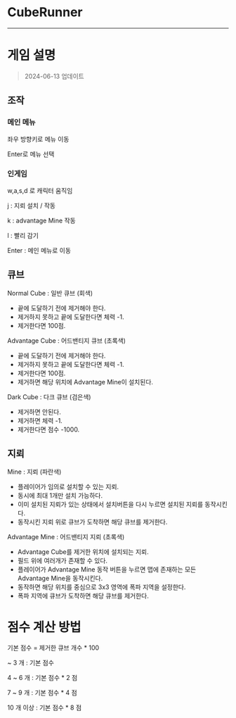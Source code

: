 # CubeRunner
---
# 게임 설명
> 2024-06-13 업데이트

## 조작

### 메인 메뉴

좌우 방향키로 메뉴 이동

Enter로 메뉴 선택

### 인게임

w,a,s,d 로 캐릭터 움직임

j : 지뢰 설치 / 작동

k : advantage Mine 작동

l : 빨리 감기

Enter : 메인 메뉴로 이동


## 큐브

Normal Cube : 일반 큐브 (회색)

- 끝에 도달하기 전에 제거해야 한다.
- 제거하지 못하고 끝에 도달한다면 체력 -1.
- 제거한다면 100점.

Advantage Cube : 어드밴티지 큐브 (초록색)

- 끝에 도달하기 전에 제거해야 한다.
- 제거하지 못하고 끝에 도달한다면 체력 -1.
- 제거한다면 100점.
- 제거하면 해당 위치에 Advantage Mine이 설치된다.

Dark Cube : 다크 큐브 (검은색)

- 제거하면 안된다.
- 제거하면 체력 -1.
- 제거한다면 점수 -1000.

## 지뢰

Mine : 지뢰 (파란색)

- 플레이어가 임의로 설치할 수 있는 지뢰.
- 동시에 최대 1개만 설치 가능하다.
- 이미 설치된 지뢰가 있는 상태에서 설치버튼을 다시 누르면 설치된 지뢰를 동작시킨다.
- 동작시킨 지뢰 위로 큐브가 도착하면 해당 큐브를 제거한다.

Advantage Mine : 어드밴티지 지뢰 (초록색)

- Advantage Cube를 제거한 위치에 설치되는 지뢰.
- 필드 위에 여러개가 존재할 수 있다.
- 플레이어가 Advantage Mine 동작 버튼을 누르면 맵에 존재하는 모든 Advantage Mine을 동작시킨다.
- 동작하면 해당 위치를 중심으로 3x3 영역에 폭파 지역을 설정한다.
- 폭파 지역에 큐브가 도착하면 해당 큐브를 제거한다.

# 점수 계산 방법

기본 점수 = 제거한 큐브 개수 * 100

~ 3 개 : 기본 점수

4 ~ 6 개 : 기본 점수 * 2 점

7 ~ 9 개 : 기본 점수 * 4 점

10 개 이상 : 기본 점수 * 8 점
